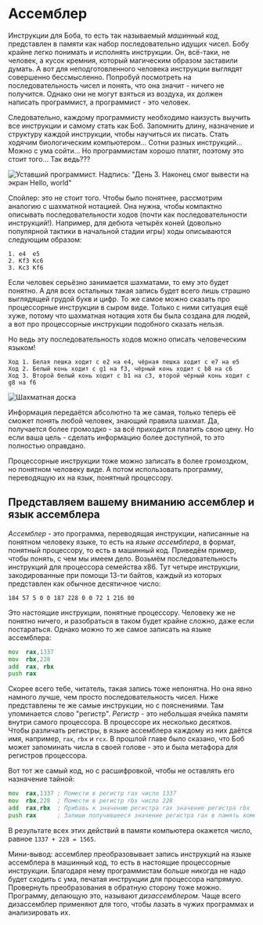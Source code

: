 # Ассемблер
Инструкции для Боба, то есть так называемый *машинный код*, представлен в памяти как
набор последовательно идущих чисел. 
Бобу крайне легко понимать и исполнять инструкции.
Он, всё-таки, не человек, а кусок кремния, который магическим образом
заставили думать. А вот для неподготовленного человека инструкции выглядят
совершенно бессмысленно. Попробуй посмотреть на последовательность чисел и понять,
что она значит - ничего не получится. Однако они не могут взяться
из воздуха, их должен написать программист, а программист - это человек.

Следовательно, каждому программисту необходимо наизусть выучить все инструкции и самому
стать как Боб. Запомнить длину, назначение и структуру каждой инструкции, чтобы
научиться их писать. Стать ходячим биологическим компьютером... Сотни разных инструкций...
Можно с ума сойти... Но программистам хорошо платят, поэтому это стоит того... Так ведь???

<img 
    src="/artwork/cs-101/tired-programmer.png" 
    alt='Уставший программист. Надпись: "День 3. Наконец смог вывести на экран Hello, world"'
/>

Спойлер: это не стоит того. Чтобы было понятнее, рассмотрим аналогию с шахматной нотацией.
Она нужна, чтобы компактно описывать последовательности ходов (почти как последовательности
инструкций!). Например, для дебюта четырёх коней (довольно популярной тактики в
начальной стадии игры) ходы описываются следующим образом:

```
1. e4  e5
2. Kf3 Kc6
3. Kc3 Kf6
```

Если человек серьёзно занимается шахматами, то ему это будет понятно.
А для всех остальных такая запись будет всего лишь страшно выглядящей грудой букв и цифр.
То же самое можно сказать про процессорные инструкции в сыром виде. Только с ними ситуация
ещё хуже, потому что шахматная нотация хотя бы была создана для людей, а вот про процессорные
инструкции подобного сказать нельзя.

Но ведь эту последовательность ходов можно описать человеческим языком!

```
Ход 1. Белая пешка ходит с e2 на e4, чёрная пешка ходит с e7 на e5
Ход 2. Белый конь ходит с g1 на f3, чёрный конь ходит с b8 на c6
Ход 3. Второй белый конь ходит с b1 на c3, второй чёрный конь ходит с g8 на f6
```

<img class="universal" src="/artwork/cs-101/chess-board.jpg" alt="Шахматная доска"/>

Информация передаётся абсолютно та же самая, только теперь её сможет понять любой человек,
знающий правила шахмат. Да, получается более громоздко - за всё приходится платить свою цену.
Но если ваша цель - сделать информацию более доступной, то это полностью оправдано.

Процессорные инструкции тоже можно записать в более громоздком, но понятном человеку
виде. А потом использовать программу, переводящую их на язык, понятный процессору.

## Представляем вашему вниманию ассемблер и язык ассемблера
*Ассемблер* - это программа, переводящая инструкции, написанные на понятном человеку языке,
то есть на *языке ассемблера*, в формат, понятный процессору, то есть в машинный код.
Приведём пример, чтобы понять, с чем мы имеем дело. Возьмём последовательность
инструкций для процессора семейства x86. Тут четыре инструкции, закодированные при помощи 13-ти
байтов, каждый из которых представлен как обычное десятичное число:

```
184 57 5 0 0 187 228 0 0 72 1 216 80
```

Это настоящие инструкции, понятные процессору. Человеку же не понятно ничего, и разобраться в таком будет
крайне сложно, даже если постараться. Однако можно то же самое записать на языке ассемблера:

```asm
mov  rax,1337
mov  rbx,228
add  rax, rbx
push rax
```

Скорее всего тебе, читатель, такая запись тоже непонятна. Но она явно намного лучше, чем просто
последовательность чисел. Ниже представлены те же самые инструкции, но с пояснениями. Там упоминается слово "регистр".
*Регистр* - это небольшая ячейка памяти внутри самого процессора. В процессоре их несколько десятков.
Чтобы различать регистры, в языке ассемблера каждому из них даётся имя, например, `rax`, `rbx` и `rcx`. В прошлой
главе было сказано, что Боб может запоминать числа в своей голове - это и была метафора для регистров
процессора.

Вот тот же самый код, но с расшифровкой, чтобы не оставлять его назначение тайной:

```asm
mov  rax,1337 ; Помести в регистр rax число 1337
mov  rbx,228  ; Помести в регистр rbx число 228
add  rax,rbx  ; Прибавь к значению регистра rax значение регистра rbx
push rax      ; Запиши получившееся значение регистра rax в память компьютера
```

В результате всех этих действий в памяти компьютера окажется число, равное `1337 + 228 = 1565`.

Мини-вывод: ассемблер преобразовывает запись инструкций на языке ассемблера в 
машинный код, то есть в настоящие процессорные инструкции. Благодаря нему программистам больше
никогда не надо будет сходить с ума, печатая инструкции для процессора напрямую.
Провернуть преобразования в обратную сторону тоже можно. Программу, делающую это, называют *дизассемблером*.
Чаще всего дизассемблер применяют для того, чтобы лазать в чужих программах и анализировать их.
